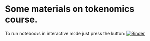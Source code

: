 # Some materials on tokenomics course.

To run notebooks in interactive mode just press the button:
[![Binder](https://mybinder.org/badge_logo.svg)](https://mybinder.org/v2/gh/Hypotalamus/tokenomics_mipt/main)
